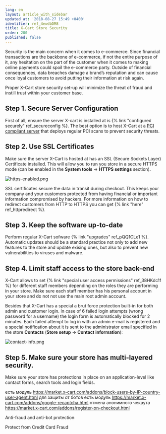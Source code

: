 ```yaml
---
lang: en
layout: article_with_sidebar
updated_at: '2018-08-27 15:49 +0400'
identifier: ref_4ewdbDM8
title: X-Cart Store Security
order: 200
published: false
---
```

Security is the main concern when it comes to e-commerce. Since financial transactions are the backbone of e-commerce, if not the entire purpose of it, any hesitation on the part of the customer when it comes to making online payments could spoil the e-commerce party.
Outside of financial consequences, data breaches damage a brand’s reputation and can cause once loyal customers to avoid putting their information at risk again. 

Proper X-Cart store security set-up will minimize the threat of fraud and instill trust within your customer base.

## Step 1. Secure Server Configuration

First of all, ensure the server X-cart is installed at is {% link "configured securely" ref_secureconfig %}. The best option is to host X-Cart at a [PCI compliant server](https://www.x-cart.com/hosting.html "X-Cart Store Security") that deploys regular PCI scans to prevent security threats. 

## Step 2. Use SSL Certificates

Make sure the server X-Cart is hosted at has an SSL (Secure Sockets Layer) Certificate installed. This will allow you to run you store in a secure HTTPS mode (can be enabled in the **System tools** -> **HTTPS settings** section). 

![https-enabled.png]({{site.baseurl}}/attachments/ref_4ewdbDM8/https-enabled.png)

SSL certificates secure the data in transit during checkout. This keeps your company and your customers protected from having financial or important information compromised by hackers. For more information on how to redirect customers from HTTP to HTTPS you can get {% link "here" ref_httpredirect %}. 

## Step 3. Keep the software up-to-date

Perform regular X-Cart sofware {% link "upgrades" ref_pQQ1CLe1 %}. Automatic updates should be a standard practice not only to add new features to the store and update exising ones, but also to prevent new vulnerabilities to viruses and malware.

## Step 4. Limit staff access to the store back-end

X-Cart allows to set {% link "special user access permissions" ref_38HKdc1f %} for different staff members depending on the roles they are performing in your store. Make sure each staff member has his personal account in your store and do not not use the main root admin account. 

Besides that X-Cart has a special a brut force protection built-in for both admin and customer login. In case of 6 failed login attempts (wrong password for a username) the login form is automatically blocked for 2 minutes. Each failed attempt to log in with an admin e-mail is registered and a special notification about it is sent to the administrator email specified in the  store **Contacts** (**Store setup** -> **Contact information**):

![contact-info.png]({{site.baseurl}}/attachments/ref_4ewdbDM8/contact-info.png)

## Step 5. Make sure your store has multi-layered security.

Make sure your store has protections in place on an application-level like contact forms, search tools and login fields.

есть модуль https://market.x-cart.com/addons/block-users-by-IP-country-user-agent.html
для защиты от ботов есть модуль https://market.x-cart.com/addons/google-recaptcha.html
отмена анонимного чекаута https://market.x-cart.com/addons/register-on-checkout.html


Anti-fraud and anti-bot protection

Protect from Credit Card Fraud


